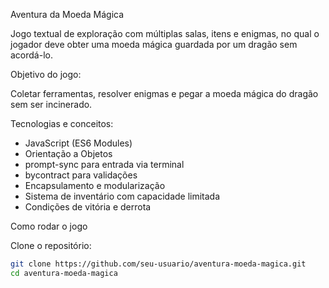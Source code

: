 Aventura da Moeda Mágica

Jogo textual de exploração com múltiplas salas, itens e enigmas, no qual o jogador deve obter uma moeda mágica guardada por um dragão sem acordá-lo.

Objetivo do jogo:

Coletar ferramentas, resolver enigmas e pegar a moeda mágica do dragão sem ser incinerado.

Tecnologias e conceitos:

- JavaScript (ES6 Modules)
- Orientação a Objetos
- prompt-sync para entrada via terminal
- bycontract para validações
- Encapsulamento e modularização
- Sistema de inventário com capacidade limitada
- Condições de vitória e derrota

Como rodar o jogo

Clone o repositório:
   ```bash
   git clone https://github.com/seu-usuario/aventura-moeda-magica.git
   cd aventura-moeda-magica
